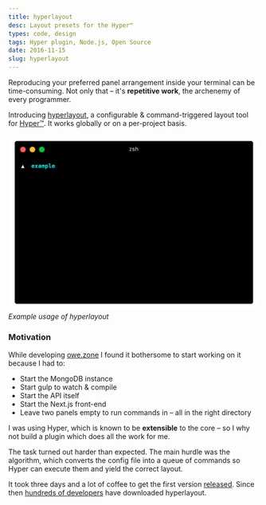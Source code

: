 ```yaml
---
title: hyperlayout
desc: Layout presets for the Hyper™
types: code, design
tags: Hyper plugin, Node.js, Open Source
date: 2016-11-15
slug: hyperlayout
---
```


Reproducing your preferred panel arrangement inside your terminal can be time-consuming. Not only that – it's **repetitive work**, the archenemy of every programmer.

Introducing [hyperlayout](https://github.com/timolins/hyperlayout), a configurable & command-triggered layout tool for [Hyper™](https://hyper.is/). It works globally or on a per-project basis.

![Hyperlayout Example](./assets/hyperlayout.gif)
_Example usage of hyperlayout_

### Motivation

While developing [owe.zone](/owezone) I found it bothersome to start working on it because I had to:

* Start the MongoDB instance
* Start gulp to watch & compile
* Start the API itself
* Start the Next.js front-end
* Leave two panels empty to run commands in – all in the right directory

I was using Hyper, which is known to be **extensible** to the core – so I why not build a plugin which does all the work for me.

The task turned out harder than expected. The main hurdle was the algorithm, which converts the config file into a queue of commands so Hyper can execute them and yield the correct layout.

It took three days and a lot of coffee to get the first version [released](https://www.npmjs.com/package/hyperlayout). Since then [hundreds of developers](https://npm-stat.com/charts.html?package=hyperlayout) have downloaded hyperlayout.
